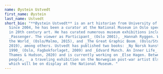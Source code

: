 ```yaml
---
name: Øystein Ustvedt
first_name: Øystein
last_name: Ustvedt
short_bio: "**Øystein Ustvedt** is an art historian from University of Oslo.
  Since 2004, he has been a curator at the National Museum in Oslo specializing
  in 20th century art. He has curated numerous museum exhibitions including
  _Passenger. The viewer as Participant_ (Oslo 2001), _Hannah Ryggen. Weaving
  the World_ (Oslo/Malmo, 2015), and _The Great Graphic Boom_ (Oslo/Stuttgart
  2019), among others. Ustvedt has published two books: _Ny Norsk kunst. Etter
  1990_ (Oslo, Fagbokforlaget, 2009) and _Edvard Munch. An Inner Life_ (London,
  Thames & Hudson, 2020) and is currently working on _Else Hagen. Between
  people, _ a traveling exhibition on the Norwegian post-war artist Else Hagen,
  which will be on display at the National Museum. "
---
```

